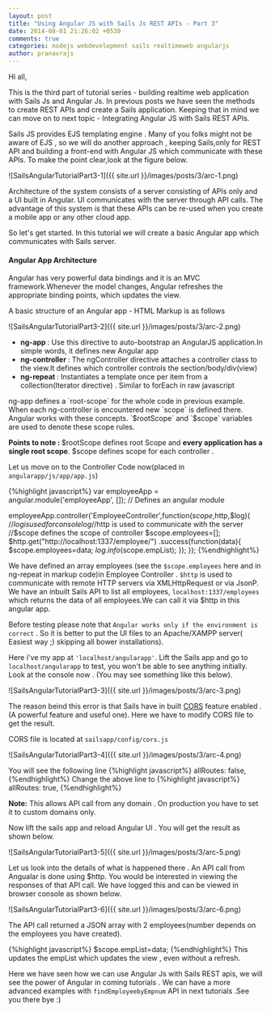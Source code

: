 ```yaml
---
layout: post
title: "Using Angular JS with Sails Js REST APIs - Part 3"
date: 2014-08-01 21:26:02 +0530
comments: true
categories: nodejs webdevelopment sails realtimeweb angularjs
author: pranavrajs	
---
```


Hi all,

This is the third part of tutorial series - building realtime web application with Sails Js and Angular Js. In previous posts we have seen the methods to create REST APIs and create a Sails application. Keeping that in mind we can move on to next topic - Integrating Angular JS with Sails REST APIs.

<!-- more -->
Sails JS provides EJS templating engine . Many of you folks might not be aware of EJS , so we will do another approach , keeping Sails,only for REST API and building a front-end with Angular JS which communicate with these APIs. To make the point clear,look at the figure below.

![SailsAngularTutorialPart3-1]({{ site.url }}/images/posts/3/arc-1.png)

Architecture of the system consists of a server consisting of APIs only and a UI built in Angular. UI communicates with the server through API calls. The advantage of this system is that these APIs can be re-used when you create a mobile app or any other cloud app.

So let's get started. In this tutorial we will create a basic Angular app which communicates with Sails server. 

<h4>Angular App Architecture</h4>

Angular has very powerful data bindings and it is an MVC framework.Whenever the model changes, Angular refreshes the appropriate binding points, which updates the view.

A basic structure of an Angular app - HTML Markup is as follows


![SailsAngularTutorialPart3-2]({{ site.url }}/images/posts/3/arc-2.png)


<ul>
	<li><strong>ng-app </strong>: Use this directive to auto-bootstrap an AngularJS application.In simple words, it defines new Angular app</li>
	<li><strong>ng-controller </strong>: The ngController directive attaches a controller class to the view.It defines which controller controls the section/body/div(view)</li>
	<li><strong>ng-repeat </strong>: Instantiates a template once per item from a collection(Iterator directive) . Similar to forEach in raw javascript</li>
</ul>
ng-app defines a `root-scope` for the whole code in previous example. When each ng-controller is encountered new `scope` is defined there. Angular works with these concepts. `$rootScope` and `$scope` variables are used to denote these scope rules.

<strong>Points to note : </strong>
$rootScope defines root Scope and <strong>every application has a single root scope</strong>.
$scope defines scope for each controller .

Let us move on to the Controller Code now(placed in `angularapp/js/app/app.js`)

{%highlight javascript%}
var employeeApp = angular.module('employeeApp', []); // Defines an angular module

employeeApp.controller('EmployeeController',function($scope,$http,$log){
	//$log is used for console log
	//$http is used to communicate with the server 
	//$scope defines the scope of controller
	$scope.employees=[];
	$http.get("http://localhost:1337/employee/")
		 .success(function(data){
		 	$scope.employees=data;
		 	$log.info($scope.empList);
		 });
});
{%endhighlight%}

We have defined an array employees (see the `$scope.employees` here and in ng-repeat in markup code)in Employee Controller . `$http` is used to communicate with remote HTTP servers via XMLHttpRequest or via JsonP. We have an inbuilt Sails API to list all employees, `localhost:1337/employees`  which returns the data of all employees.We can call it via $http in this angular app. 

Before testing please note that `Angular works only if the environment is correct` . So it is better to put the UI files to an Apache/XAMPP server( Easiest way ;) skipping all bower installations).

Here i've my app at `'localhost/angularapp'`. Lift the Sails app and go to `localhost/angularapp` to test,  you won't be able to see anything initially. Look at the console now . (You may see something like this below).


![SailsAngularTutorialPart3-3]({{ site.url }}/images/posts/3/arc-3.png)

The reason beind this error is that Sails have in built <a target="_blank" href="http://en.wikipedia.org/wiki/Cross-origin_resource_sharing">CORS</a> feature enabled .(A powerful feature and useful one). Here we have to modify CORS file to get the result.

CORS file is located at `sailsapp/config/cors.js`

![SailsAngularTutorialPart3-4]({{ site.url }}/images/posts/3/arc-4.png)

You will see the following line 
{%highlight javascript%}
allRoutes: false,
{%endhighlight%}
Change the above line to
{%highlight javascript%}
allRoutes: true,
{%endhighlight%}

<strong>Note:</strong> This allows API call from any domain . On production you have to set it to custom domains only.

Now lift the sails app and reload Angular UI . You will get the result as shown below.

![SailsAngularTutorialPart3-5]({{ site.url }}/images/posts/3/arc-5.png)

Let us look into the details of what is happened there . An API call from Angualar is done using $http. You would be interested in viewing the responses of that API call. We have logged this and can be viewed in browser console as shown below.

![SailsAngularTutorialPart3-6]({{ site.url }}/images/posts/3/arc-6.png)


The API call returned a JSON array with 2 employees(number depends on the employees you have created).

{%highlight javascript%}
$scope.empList=data;
{%endhighlight%}
This updates the empList which updates the view , even without a refresh. 

Here we have seen how we can use Angular Js with Sails REST apis, we will see the power of Angular in coming tutorials . We can have a more advanced examples with `findEmployeebyEmpnum` API in next tutorials .See you there bye :)


<script type="text/javascript">
    google_ad_client = "ca-pub-7831813631234919";
    google_ad_slot = "5919566879";
    google_ad_width = 728;
    google_ad_height = 90;
</script>
<!-- Maangalabs-3 -->
<script type="text/javascript"
src="//pagead2.googlesyndication.com/pagead/show_ads.js">
</script>